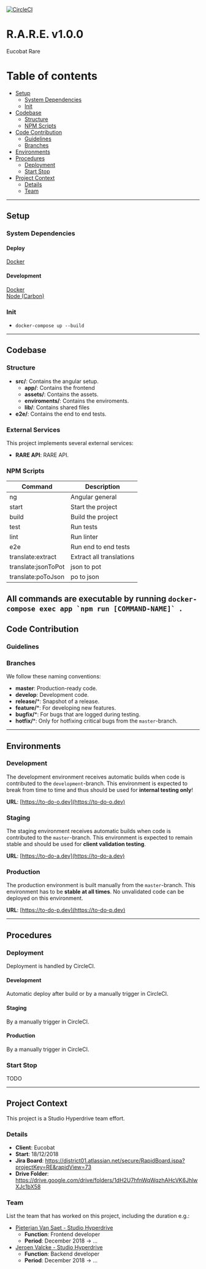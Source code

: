[![CircleCI](https://circleci.com/bb/district01/rare_app_nodejs.svg?style=svg&circle-token=dfcb57f788ad4324fe27ad6ec8bbe89a90edea9e)](https://circleci.com/bb/district01/rare_app_nodejs)

# R.A.R.E. v1.0.0 #
Eucobat Rare

# Table of contents #

* [Setup](#setup)
    * [System Dependencies](#system-dependencies)
    * [Init](#init)
* [Codebase](#codebase)
    * [Structure](#structure)
    * [NPM Scripts](#npm-scripts)
* [Code Contribution](#code-contribution)
    * [Guidelines](#guidelines)
    * [Branches](#branches)
* [Environments](#environments)
* [Procedures](#procedures)
    * [Deployment](#deployment)
    * [Start Stop](#start-stop)
* [Project Context](#project-context)
    * [Details](#details)
    * [Team](#team)

---
## Setup ##

### System Dependencies ###

#### Deploy
[Docker](https://docs.docker.com/)

#### Development
[Docker](https://docs.docker.com/)<br>
[Node (Carbon)](https://nodejs.org/)<br>

### Init ###

* `docker-compose up --build`

---
## Codebase ##

### Structure ###
* **src/**: Contains the angular setup.
  * **app/**: Contains the frontend
  * **assets/**: Contains the assets.
  * **enviroments/**: Contains the enviroments.
  * **lib/**: Contains shared files
* **e2e/**: Contains the end to end tests.

### External Services ###

This project implements several external services:

* **RARE API**: RARE API.


### NPM Scripts ###

| Command               | Description
| --------------------- | -----------
| ng                    | Angular general
| start                 | Start the project
| build                 | Build the project
| test                  | Run tests
| lint                  | Run linter
| e2e                   | Run end to end tests
| translate:extract     | Extract all translations
| translate:jsonToPot   | json to pot
| translate:poToJson    | po to json

All commands are executable by running ``docker-compose exec app `npm run [COMMAND-NAME]` ``.
---

## Code Contribution ##

### Guidelines ###


### Branches ###

We follow these naming conventions:

* **master**: Production-ready code.
* **develop**: Development code.
* **release/***: Snapshot of a release.
* **feature/***: For developing new features.
* **bugfix/***: For bugs that are logged during testing.
* **hotfix/***: Only for hotfixing critical bugs from the `master`-branch.


---
## Environments ##

### Development ###

The development environment receives automatic builds when code is contributed to the `development`-branch. This environment is expected to break from time to time and thus should be used for **internal testing only**!

**URL**: [https://to-do-o.dev](https://to-do-o.dev)

### Staging ###

The staging environment receives automatic builds when code is contributed to the `master`-branch. This environment is expected to remain stable and should be used for **client validation testing**.

**URL**: [https://to-do-a.dev](https://to-do-a.dev)

### Production ###

The production environment is built manually from the `master`-branch. This environment has to be **stable at all times**. No unvalidated code can be deployed on this environment.

**URL**: [https://to-do-p.dev](https://to-do-p.dev)


---
## Procedures ##

### Deployment ###

Deployment is handled by CircleCI.

#### Development ####

Automatic deploy after build or by a manually trigger in CircleCI.

#### Staging ####

By a manually trigger in CircleCI.

#### Production ####

By a manually trigger in CircleCI.

### Start Stop ###

TODO

---
## Project Context ##

This project is a Studio Hyperdrive team effort.

### Details ###

* **Client**: Eucobat
* **Start**: 18/12/2018
* **Jira Board**: https://district01.atlassian.net/secure/RapidBoard.jspa?projectKey=RE&rapidView=73
* **Drive Folder**: https://drive.google.com/drive/folders/1dH2U7hfnWqWqzhAHcVK6JhlwXJc1bX58

### Team ###

List the team that has worked on this project, including the duration e.g.:

* [Pieterjan Van Saet - Studio Hyperdrive](mailto:pieterjan.vansaet@studiohyperdrive.be)
    * **Function**: Frontend developer
    * **Period**: December 2018 -> ...
* [Jeroen Valcke - Studio Hyperdrive](mailto:jeroen.valcke@studiohyperdrive.be)
    * **Function**: Backend developer
    * **Period**: December 2018 -> ...
